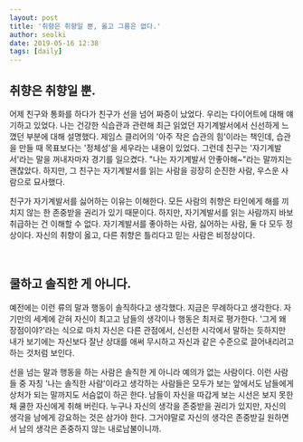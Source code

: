 ```yaml
---
layout: post
title: '취향은 취향일 뿐, 옳고 그름은 없다.'
author: seolki
date: 2019-05-16 12:38
tags: [daily]
---
```


## 취향은 취향일 뿐. 

어제 친구와 통화를 하다가 친구가 선을 넘어 짜증이 났었다. 우리는 다이어트에 대해 얘기하고 있었다. 나는 건강한 식습관과 관련해 최근 읽었던 자기계발서에서 신선하게 느꼈던 부분에 대해 설명했다. 제임스 클리어의 '아주 작은 습관의 힘'이라는 책인데, 습관을 만들 때 목표보다는 '정체성'을 세우라는 내용이 있었다. 그런데 친구는 '자기계발서'라는 말을 꺼내자마자 경기를 일으켰다. "나는 자기계발서 안좋아해~"라는 말까지는 괜찮았다. 하지만, 그 친구는 자기계발서를 읽는 사람을 굉장히 순진한 사람, 우스운 사람으로 묘사했다.   

친구가 자기계발서를 싫어하는 이유는 이해한다. 모든 사람의 취향은 타인에게 해를 끼치지 않는 한 존중받을 권리가 있기 때문이다. 하지만, 자기계발서를 읽는 사람까지 바보 취급하는 건 이해할 수 없다. 자기계발서를 좋아하는 사람, 싫어하는 사람, 둘 다 모두 정상이다. 자신의 취향이 옳고, 다른 취향은 틀리다고 믿는 사람은 비정상이다. 

<br>

## 쿨하고 솔직한 게 아니다.

예전에는 이런 류의 말과 행동이 솔직하다고 생각했다. 지금은 무례하다고 생각한다. 자기만의 세계에 갇혀 자신이 최고고 남들의 생각이나 행동은 최저로 평가한다. '그게 왜 장점이야?'라는 식으로 마치 자신은 다른 관점에서, 신선한 시각에서 말하는 듯하지만 내가 보기에는 자신보다 잘난 상대를 애써 무시하고 자신과 같은 수준으로 끌어내리려고 하는 것처럼 보인다. 

선을 넘는 말과 행동을 하는 사람은 솔직한 게 아니라 예의가 없는 사람이다. 이런 사람들 중 자칭 '나는 솔직한 사람'이라고 생각하는 사람들은 모두가 보는 앞에서도 남들에게 상처가 되는 말까지도 서슴없이 하곤 한다. 남들이 자신을 따갑게 보는 시선은 보지 못한 채 쿨한 자신에게 취해 버린다. 누구나 자신의 생각을 존중받을 권리가 있지만, 자신의 생각을 남에게 강요하는 것은 삼가야 한다. 그거야말로 자신의 생각은 존중받길 원하면서 남의 생각은 존중하지 않는 내로남불이니까. 

<br>
<br>

<!-- 
comment : '하지만'이라는 말을 많이 쓴다. 일관성 있게 쭉 써내려 가되, '꺾기'를 할 때에만 쓰기로 하자. 
 -->